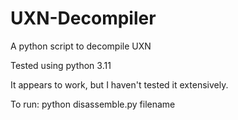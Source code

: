 # UXN-Decompiler
A python script to decompile UXN

Tested using python 3.11

It appears to work, but I haven't tested it extensively.

To run:
python disassemble.py filename
